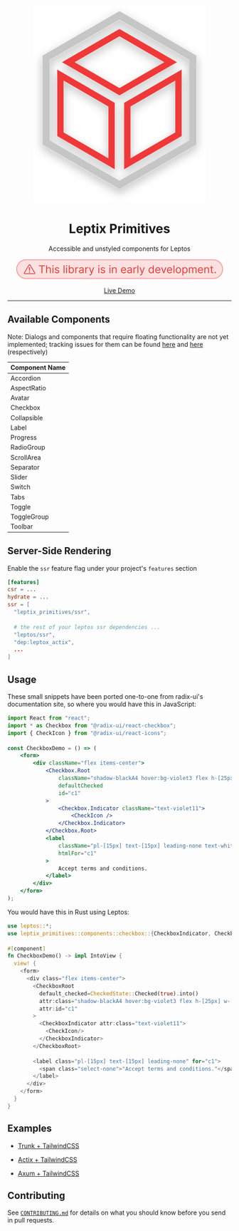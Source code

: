 <p align="center" dir="auto">
    <img src="assets/logo.svg" alt="logo"/>
</p>

<h1 align="center" tabindex="-1" class="heading-element" dir="auto">Leptix Primitives</h1>

<p align="center">
    Accessible and unstyled components for Leptos
</p>

<p align="center" dir="auto">
    <img src="assets/early_dev.svg" alt="This library is in early development."/>
</p>

<p align="center">
    <a href="https://upbolt.github.io/leptos_primitives">Live Demo</a>
</p>

<hr />

## Available Components

Note: Dialogs and components that require floating functionality are not yet implemented; tracking issues for them can be found [here](https://github.com/leptix/leptix/issues/4) and [here](https://github.com/leptix/leptix/issues/2) (respectively)

| Component Name |
| -------------- |
| Accordion      |
| AspectRatio    |
| Avatar         |
| Checkbox       |
| Collapsible    |
| Label          |
| Progress       |
| RadioGroup     |
| ScrollArea     |
| Separator      |
| Slider         |
| Switch         |
| Tabs           |
| Toggle         |
| ToggleGroup    |
| Toolbar        |

## Server-Side Rendering

Enable the `ssr` feature flag under your project's `features` section

```toml
[features]
csr = ...
hydrate = ...
ssr = [
  "leptix_primitives/ssr",

  # the rest of your leptos ssr dependencies ...
  "leptos/ssr",
  "dep:leptox_actix",
  ...
]
```

## Usage

These small snippets have been ported one-to-one from radix-ui's documentation site, so where you would have this in JavaScript:

```jsx
import React from "react";
import * as Checkbox from "@radix-ui/react-checkbox";
import { CheckIcon } from "@radix-ui/react-icons";

const CheckboxDemo = () => (
	<form>
		<div className="flex items-center">
			<Checkbox.Root
				className="shadow-blackA4 hover:bg-violet3 flex h-[25px] w-[25px] appearance-none items-center justify-center rounded-[4px] bg-white shadow-[0_2px_10px] outline-none focus:shadow-[0_0_0_2px_black]"
				defaultChecked
				id="c1"
			>
				<Checkbox.Indicator className="text-violet11">
					<CheckIcon />
				</Checkbox.Indicator>
			</Checkbox.Root>
			<label
				className="pl-[15px] text-[15px] leading-none text-white"
				htmlFor="c1"
			>
				Accept terms and conditions.
			</label>
		</div>
	</form>
);
```

You would have this in Rust using Leptos:

```rust
use leptos::*;
use leptix_primitives::components::checkbox::{CheckboxIndicator, CheckboxRoot, CheckedState};

#[component]
fn CheckboxDemo() -> impl IntoView {
  view! {
    <form>
      <div class="flex items-center">
        <CheckboxRoot
          default_checked=CheckedState::Checked(true).into()
          attr:class="shadow-blackA4 hover:bg-violet3 flex h-[25px] w-[25px] appearance-none items-center justify-center rounded-[4px] bg-white shadow-[0_2px_10px] outline-none focus:shadow-[0_0_0_2px_black]"
          attr:id="c1"
        >
          <CheckboxIndicator attr:class="text-violet11">
            <CheckIcon/>
          </CheckboxIndicator>
        </CheckboxRoot>

        <label class="pl-[15px] text-[15px] leading-none" for="c1">
          <span class="select-none">"Accept terms and conditions."</span>
        </label>
      </div>
    </form>
  }
}
```

## Examples

- [Trunk + TailwindCSS](https://github.com/leptix/leptix/tree/master/examples/csr-with-tailwind)

- [Actix + TailwindCSS](https://github.com/leptix/leptix/tree/master/examples/ssr-with-actix-tailwind)

- [Axum + TailwindCSS](https://github.com/leptix/leptix/tree/master/examples/ssr-with-axum-tailwind)

## Contributing

See [`CONTRIBUTING.md`](/CONTRIBUTING.md) for details on what you should know before you send in pull requests.
